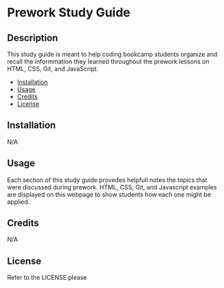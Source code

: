 # Prework Study Guide

## Description

This study guide is meant to help coding bookcamp students organize and recall the informmation they learned throughout the prework lessons on HTML, CSS, Git, and JavaScript.

- [Installation](#installation)
- [Usage](#usage)
- [Credits](#credits)
- [License](#license)

## Installation

N/A

## Usage

Each section of this study guide provedes helpfull notes the topics that were discussed during prework. HTML, CSS, Git, and Javascript examples are displayed on this webpage to show students how each one might be applied. 

## Credits

N/A

## License

Refer to the LICENSE please
